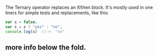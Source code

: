 The Ternary operator replaces an if/then block.
It's mostly used in one liners for simple tests and replacements, like this:

```js
var x = false;
var s = x ? "yes" : "no";
console.log(s)  //->  "no"

```

## more info below the fold.
